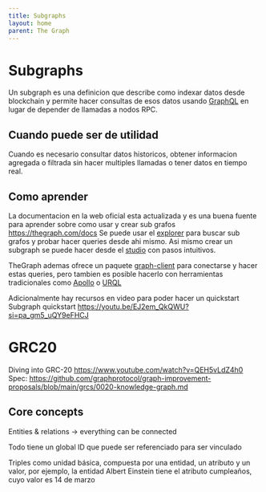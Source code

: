 ```yaml
---
title: Subgraphs
layout: home
parent: The Graph
---
```


# Subgraphs

Un subgraph es una definicion que describe como indexar datos desde blockchain y permite hacer consultas de esos datos usando [GraphQL](https://graphql.org/) en lugar de depender de llamadas a nodos RPC.

## Cuando puede ser de utilidad

Cuando es necesario consultar datos historicos, obtener informacion agregada o filtrada sin hacer multiples llamadas o tener datos en tiempo real.

## Como aprender

La documentacion en la web oficial esta actualizada y es una buena fuente para aprender sobre como usar y crear sub grafos https://thegraph.com/docs
Se puede usar el [explorer](https://thegraph.com/explorer) para buscar sub grafos y probar hacer queries desde ahi mismo.
Asi mismo crear un subgraph se puede hacer desde el [studio](https://thegraph.com/studio/) con pasos intuitivos.

TheGraph ademas ofrece un paquete [graph-client](https://github.com/graphprotocol/graph-client) para conectarse y hacer estas queries, pero tambien es posible hacerlo con herramientas tradicionales como [Apollo](https://www.apollographql.com/) o [URQL](https://commerce.nearform.com/open-source/urql/)

Adicionalmente hay recursos en video para poder hacer un quickstart Subgraph quickstart https://youtu.be/EJ2em_QkQWU?si=pa_gm5_uQY9eFHCJ

# GRC20

Diving into GRC-20 https://www.youtube.com/watch?v=QEH5vLdZ4h0
Spec: https://github.com/graphprotocol/graph-improvement-proposals/blob/main/grcs/0020-knowledge-graph.md

## Core concepts

Entities & relations -> everything can be connected

Todo tiene un global ID que puede ser referenciado para ser vinculado

Triples como unidad básica, compuesta por una entidad, un atributo y un valor, por ejemplo, la entidad Albert Einstein tiene el atributo cumpleaños, cuyo valor es 14 de marzo
